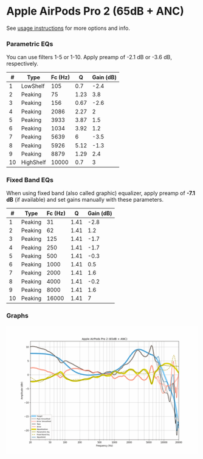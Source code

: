 # Apple AirPods Pro 2 (65dB + ANC)
See [usage instructions](https://github.com/jaakkopasanen/AutoEq#usage) for more options and info.

### Parametric EQs
You can use filters 1-5 or 1-10. Apply preamp of -2.1 dB or -3.6 dB, respectively.

|   # | Type      |   Fc (Hz) |    Q |   Gain (dB) |
|-----|-----------|-----------|------|-------------|
|   1 | LowShelf  |       105 | 0.7  |        -2.4 |
|   2 | Peaking   |        75 | 1.23 |         3.8 |
|   3 | Peaking   |       156 | 0.67 |        -2.6 |
|   4 | Peaking   |      2086 | 2.27 |         2   |
|   5 | Peaking   |      3933 | 3.87 |         1.5 |
|   6 | Peaking   |      1034 | 3.92 |         1.2 |
|   7 | Peaking   |      5639 | 6    |        -3.5 |
|   8 | Peaking   |      5926 | 5.12 |        -1.3 |
|   9 | Peaking   |      8879 | 1.29 |         2.4 |
|  10 | HighShelf |     10000 | 0.7  |         3   |

### Fixed Band EQs
When using fixed band (also called graphic) equalizer, apply preamp of **-7.1 dB** (if available) and set gains manually with these parameters.

|   # | Type    |   Fc (Hz) |    Q |   Gain (dB) |
|-----|---------|-----------|------|-------------|
|   1 | Peaking |        31 | 1.41 |        -2.8 |
|   2 | Peaking |        62 | 1.41 |         1.2 |
|   3 | Peaking |       125 | 1.41 |        -1.7 |
|   4 | Peaking |       250 | 1.41 |        -1.7 |
|   5 | Peaking |       500 | 1.41 |        -0.3 |
|   6 | Peaking |      1000 | 1.41 |         0.5 |
|   7 | Peaking |      2000 | 1.41 |         1.6 |
|   8 | Peaking |      4000 | 1.41 |        -0.2 |
|   9 | Peaking |      8000 | 1.41 |         1.6 |
|  10 | Peaking |     16000 | 1.41 |         7   |

### Graphs
![](./Apple%20AirPods%20Pro%202%20(65dB%20+%20ANC).png)
